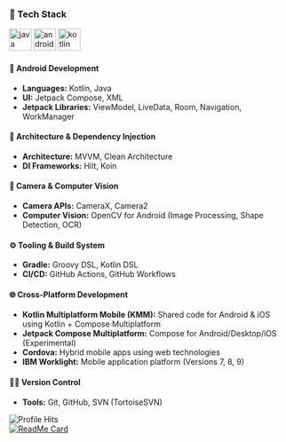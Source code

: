 ### 🧰 Tech Stack
<p align="left">
   <img src="https://cdn.jsdelivr.net/gh/devicons/devicon/icons/java/java-original.svg" width="40" height="40" alt="java"/>
   <img src="https://cdn.jsdelivr.net/gh/devicons/devicon/icons/android/android-original.svg" width="40" height="40" alt="android"/>
  <img src="https://cdn.jsdelivr.net/gh/devicons/devicon/icons/kotlin/kotlin-original.svg" width="40" height="40" alt="kotlin"/>
</p>

<h4>📱 Android Development</h4>
<ul>
  <li><strong>Languages:</strong> Kotlin, Java</li>
  <li><strong>UI:</strong> Jetpack Compose, XML</li>
  <li><strong>Jetpack Libraries:</strong> ViewModel, LiveData, Room, Navigation, WorkManager</li>
</ul>

<h4>🧩 Architecture & Dependency Injection</h4>
<ul>
  <li><strong>Architecture:</strong> MVVM, Clean Architecture</li>
  <li><strong>DI Frameworks:</strong> Hilt, Koin</li>
</ul>

<h4>🎥 Camera & Computer Vision</h4>
<ul>
  <li><strong>Camera APIs:</strong> CameraX, Camera2</li>
  <li><strong>Computer Vision:</strong> OpenCV for Android (Image Processing, Shape Detection, OCR)</li>
</ul>

<h4>⚙️ Tooling & Build System</h4>
<ul>
  <li><strong>Gradle:</strong> Groovy DSL, Kotlin DSL</li>
  <li><strong>CI/CD:</strong> GitHub Actions, GitHub Workflows</li>
</ul>

<h4>🌐 Cross-Platform Development</h4>
<ul>
  <li><strong>Kotlin Multiplatform Mobile (KMM):</strong> Shared code for Android & iOS using Kotlin + Compose Multiplatform</li>
  <li><strong>Jetpack Compose Multiplatform:</strong> Compose for Android/Desktop/iOS (Experimental)</li>
  <li><strong>Cordova:</strong> Hybrid mobile apps using web technologies</li>
  <li><strong>IBM Worklight:</strong> Mobile application platform (Versions 7, 8, 9)</li>
</ul>

<h4>🧑‍💻 Version Control</h4>
<ul>
  <li><strong>Tools:</strong> Git, GitHub, SVN (TortoiseSVN)</li>
</ul>



![Profile Hits](https://komarev.com/ghpvc/?username=Diwakarchavan&color=green) \
[![ReadMe Card](https://github-readme-stats.vercel.app/api?username=Diwakarchavan&show_icons=true)](https://github.com/Diwakarchavan)

